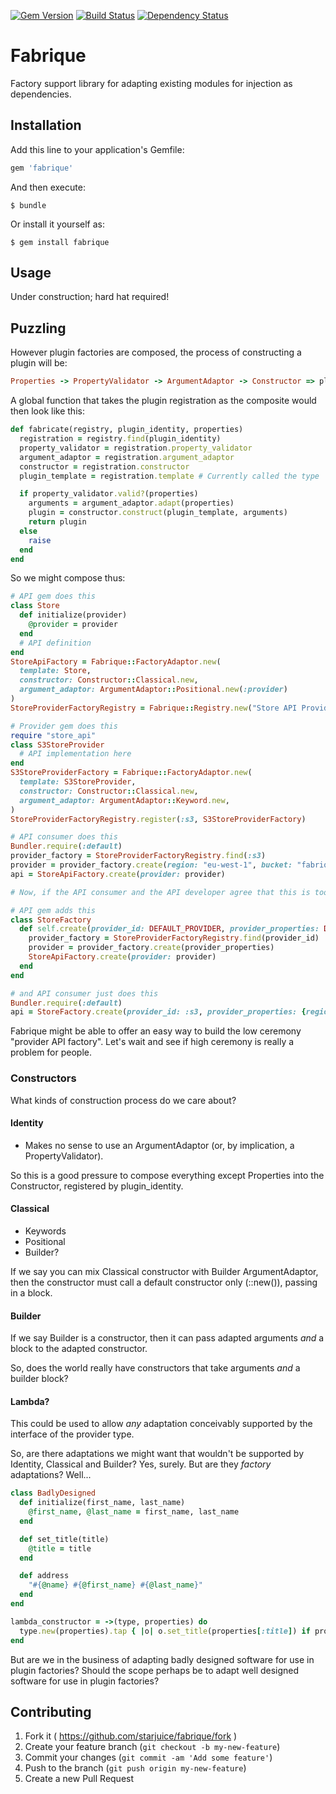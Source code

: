 [![Gem Version](https://badge.fury.io/rb/fabrique.svg)](http://badge.fury.io/rb/fabrique) [![Build Status](https://travis-ci.org/starjuice/fabrique.svg?branch=master)](https://travis-ci.org/starjuice/fabrique) [![Dependency Status](https://gemnasium.com/starjuice/fabrique.svg)](https://gemnasium.com/starjuice/fabrique)

# Fabrique

Factory support library for adapting existing modules for injection as dependencies.

## Installation

Add this line to your application's Gemfile:

```ruby
gem 'fabrique'
```

And then execute:

    $ bundle

Or install it yourself as:

    $ gem install fabrique

## Usage

Under construction; hard hat required!

## Puzzling

However plugin factories are composed, the process of constructing a plugin
will be:

```ruby
Properties -> PropertyValidator -> ArgumentAdaptor -> Constructor => plugin`
```

A global function that takes the plugin registration as the composite would
then look like this:

```ruby
def fabricate(registry, plugin_identity, properties)
  registration = registry.find(plugin_identity)
  property_validator = registration.property_validator
  argument_adaptor = registration.argument_adaptor
  constructor = registration.constructor
  plugin_template = registration.template # Currently called the type

  if property_validator.valid?(properties)
    arguments = argument_adaptor.adapt(properties)
    plugin = constructor.construct(plugin_template, arguments)
    return plugin
  else
    raise
  end
end
```

So we might compose thus:

```ruby
# API gem does this
class Store
  def initialize(provider)
    @provider = provider
  end
  # API definition
end
StoreApiFactory = Fabrique::FactoryAdaptor.new(
  template: Store,
  constructor: Constructor::Classical.new,
  argument_adaptor: ArgumentAdaptor::Positional.new(:provider)
)
StoreProviderFactoryRegistry = Fabrique::Registry.new("Store API Provider Registry")

# Provider gem does this
require "store_api"
class S3StoreProvider
  # API implementation here
end
S3StoreProviderFactory = Fabrique::FactoryAdaptor.new(
  template: S3StoreProvider,
  constructor: Constructor::Classical.new,
  argument_adaptor: ArgumentAdaptor::Keyword.new,
)
StoreProviderFactoryRegistry.register(:s3, S3StoreProviderFactory)

# API consumer does this
Bundler.require(:default)
provider_factory = StoreProviderFactoryRegistry.find(:s3)
provider = provider_factory.create(region: "eu-west-1", bucket: "fabrique")
api = StoreApiFactory.create(provider: provider)

# Now, if the API consumer and the API developer agree that this is too high ceremony...

# API gem adds this
class StoreFactory
  def self.create(provider_id: DEFAULT_PROVIDER, provider_properties: DEFAULT_PROVIDER_PROPERTIES)
    provider_factory = StoreProviderFactoryRegistry.find(provider_id)
    provider = provider_factory.create(provider_properties)
    StoreApiFactory.create(provider: provider)
  end
end

# and API consumer just does this
Bundler.require(:default)
api = StoreFactory.create(provider_id: :s3, provider_properties: {region: "eu-west-1", bucket: "fabrique"})
```

Fabrique might be able to offer an easy way to build the low ceremony "provider
API factory". Let's wait and see if high ceremony is really a problem for people.

### Constructors

What kinds of construction process do we care about?

#### Identity

* Makes no sense to use an ArgumentAdaptor (or, by implication, a
  PropertyValidator).

So this is a good pressure to compose everything except Properties
into the Constructor, registered by plugin\_identity.

#### Classical

* Keywords
* Positional
* Builder?

If we say you can mix Classical constructor with Builder ArgumentAdaptor,
then the constructor must call a default constructor only (::new()), passing
in a block.

#### Builder

If we say Builder is a constructor, then it can pass adapted arguments *and*
a block to the adapted constructor.

So, does the world really have constructors that take arguments *and* a
builder block?

#### Lambda?

This could be used to allow *any* adaptation conceivably supported by the
interface of the provider type.

So, are there adaptations we might want that wouldn't be supported by
Identity, Classical and Builder? Yes, surely. But are they *factory*
adaptations? Well...

```ruby
class BadlyDesigned
  def initialize(first_name, last_name)
    @first_name, @last_name = first_name, last_name
  end

  def set_title(title)
    @title = title
  end

  def address
    "#{@name} #{@first_name} #{@last_name}"
  end
end

lambda_constructor = ->(type, properties) do
  type.new(properties).tap { |o| o.set_title(properties[:title]) if properties.include?(:title) }
end
```

But are we in the business of adapting badly designed software for use in
plugin factories? Should the scope perhaps be to adapt well designed software
for use in plugin factories?

## Contributing

1. Fork it ( https://github.com/starjuice/fabrique/fork )
2. Create your feature branch (`git checkout -b my-new-feature`)
3. Commit your changes (`git commit -am 'Add some feature'`)
4. Push to the branch (`git push origin my-new-feature`)
5. Create a new Pull Request
